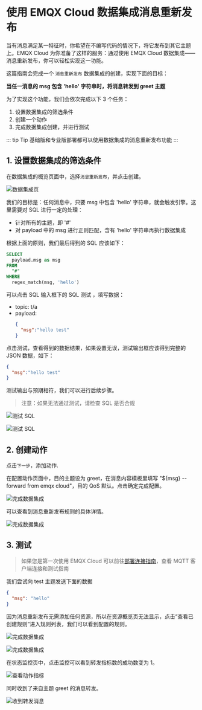 # 使用 EMQX Cloud 数据集成消息重新发布

当有消息满足某一特征时，你希望在不编写代码的情况下，将它发布到其它主题上。EMQX Cloud 为你准备了这样的服务：通过使用 EMQX Cloud 数据集成——消息重新发布，你可以轻松实现这一功能。

这篇指南会完成一个 `消息重新发布` 数据集成的创建，实现下面的目标：

**当任一消息的 msg 包含 'hello' 字符串时，将消息转发到 greet 主题**

为了实现这个功能，我们会依次完成以下 3 个任务：

1. 设置数据集成的筛选条件
2. 创建一个动作
3. 完成数据集成创建，并进行测试

::: tip Tip
基础版和专业版部署都可以使用数据集成的消息重新发布功能
:::

## 1. 设置数据集成的筛选条件

在数据集成的概览页面中，选择`消息重新发布`，并点击创建。



![数据集成页](./_assets/repub_01.png)

我们的目标是：任何消息中，只要 msg 中包含 'hello' 字符串，就会触发引擎。这里需要对 SQL 进行一定的处理：

* 针对所有的主题，即 '#'
* 对 payload 中的 msg 进行正则匹配，含有 'hello' 字符串再执行数据集成

根据上面的原则，我们最后得到的 SQL 应该如下：

```sql
SELECT
  payload.msg as msg
FROM
  "#"
WHERE  
  regex_match(msg, 'hello')
```
可以点击 SQL 输入框下的 SQL 测试 ，填写数据：

* topic: t/a
* payload:
  ```json
  {
    "msg":"hello test"
  }
  ```
点击测试，查看得到的数据结果，如果设置无误，测试输出框应该得到完整的 JSON 数据，如下：

```json
{
  "msg":"hello test"
}
```

测试输出与预期相符，我们可以进行后续步骤。
>注意：如果无法通过测试，请检查 SQL 是否合规

![测试 SQL](./_assets/repub_02.png)

![测试 SQL](./_assets/repub_03.png)

## 2. 创建动作

点击`下一步`，添加动作.

在配置动作页面中，目的主题设为 greet，在消息内容模板里填写 "${msg} -- forward from emqx cloud"，目的 QoS 默认。点击确定完成配置。

![完成数据集成](./_assets/repub_04.png)

可以查看到消息重新发布规则的具体详情。

![完成数据集成](./_assets/repub_05.png)

## 3. 测试

>如果您是第一次使用 EMQX Cloud 可以前往[部署连接指南](../connect_to_deployments/overview.md)，查看 MQTT 客户端连接和测试指南 

我们尝试向 test 主题发送下面的数据

```json
{
  "msg": "hello"
}
```

因为消息重新发布无需添加任何资源，所以在资源概览页无法显示，点击“查看已创建规则”进入规则列表，我们可以看到配置的规则。

![完成数据集成](./_assets/repub_06.png)

![完成数据集成](./_assets/repub_07.png)


在状态监控页中，点击监控可以看到转发指标数的成功数变为 1。

![查看动作指标](./_assets/repub_08.png)

同时收到了来自主题 greet 的消息转发。

![收到转发消息](./_assets/repub_09.png)


